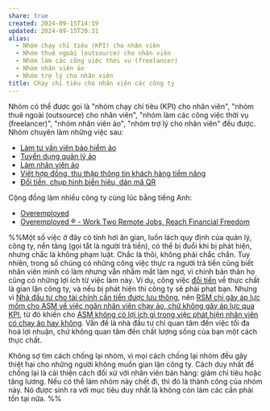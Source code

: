 ```yaml
---
share: true
created: 2024-09-15T14:19
updated: 2024-09-15T20:31
alias:
  - Nhóm chạy chỉ tiêu (KPI) cho nhân viên
  - Nhóm thuê ngoài (outsource) cho nhân viên
  - Nhóm làm các công việc thời vụ (freelancer)
  - Nhóm nhân viên ảo
  - Nhóm trợ lý cho nhân viên
title: Chạy chỉ tiêu cho nhân viên các công ty
---
```

Nhóm có thể được gọi là "nhóm chạy chỉ tiêu (KPI) cho nhân viên", "nhóm thuê ngoài (outsource) cho nhân viên", "nhóm làm các công việc thời vụ (freelancer)", "nhóm nhân viên ảo", "nhóm trợ lý cho nhân viên" đều được. Nhóm chuyên làm những việc sau:
- [Làm tư vấn viên bảo hiểm ảo](../../%F0%9F%93%9CT%C3%A0i%20nguy%C3%AAn/%C3%9D%20t%C6%B0%E1%BB%9Fng%20ki%E1%BA%BFm%20ti%E1%BB%81n/3%20%C3%9D%20t%C6%B0%E1%BB%9Fng/C%C3%B4ng%20vi%E1%BB%87c%20th%E1%BB%9Di%20v%E1%BB%A5/C%E1%BB%99ng%20t%C3%A1c%20vi%C3%AAn,%20tr%E1%BB%A3%20l%C3%BD/L%C3%A0m%20t%C6%B0%20v%E1%BA%A5n%20vi%C3%AAn%20b%E1%BA%A3o%20hi%E1%BB%83m%20%E1%BA%A3o.md)
- [Tuyển dụng quản lý ảo](./C%C3%B4ng%20ty%20b%E1%BA%A3o%20hi%E1%BB%83m/Tuy%E1%BB%83n%20d%E1%BB%A5ng%20qu%E1%BA%A3n%20l%C3%BD%20%E1%BA%A3o.md)
- [Làm nhân viên ảo](../../%F0%9F%93%9CT%C3%A0i%20nguy%C3%AAn/%C3%9D%20t%C6%B0%E1%BB%9Fng%20ki%E1%BA%BFm%20ti%E1%BB%81n/3%20%C3%9D%20t%C6%B0%E1%BB%9Fng/C%C3%B4ng%20vi%E1%BB%87c%20th%E1%BB%9Di%20v%E1%BB%A5/C%E1%BB%99ng%20t%C3%A1c%20vi%C3%AAn,%20tr%E1%BB%A3%20l%C3%BD/L%C3%A0m%20nh%C3%A2n%20vi%C3%AAn%20%E1%BA%A3o.md)
- [Viết hợp đồng, thu thập thông tin khách hàng tiềm năng](../../%F0%9F%93%9CT%C3%A0i%20nguy%C3%AAn/%C3%9D%20t%C6%B0%E1%BB%9Fng%20ki%E1%BA%BFm%20ti%E1%BB%81n/3%20%C3%9D%20t%C6%B0%E1%BB%9Fng/C%C3%B4ng%20vi%E1%BB%87c%20th%E1%BB%9Di%20v%E1%BB%A5/C%E1%BB%99ng%20t%C3%A1c%20vi%C3%AAn,%20tr%E1%BB%A3%20l%C3%BD/Vi%E1%BA%BFt%20h%E1%BB%A3p%20%C4%91%E1%BB%93ng,%20thu%20th%E1%BA%ADp%20th%C3%B4ng%20tin%20kh%C3%A1ch%20h%C3%A0ng%20ti%E1%BB%81m%20n%C4%83ng.md)
- [Đổi tiền, chụp hình biển hiệu, dán mã QR](../../%F0%9F%93%9CT%C3%A0i%20nguy%C3%AAn/%C3%9D%20t%C6%B0%E1%BB%9Fng%20ki%E1%BA%BFm%20ti%E1%BB%81n/3%20%C3%9D%20t%C6%B0%E1%BB%9Fng/C%C3%B4ng%20vi%E1%BB%87c%20th%E1%BB%9Di%20v%E1%BB%A5/C%E1%BB%99ng%20t%C3%A1c%20vi%C3%AAn,%20tr%E1%BB%A3%20l%C3%BD/%C4%90%E1%BB%95i%20ti%E1%BB%81n,%20ch%E1%BB%A5p%20h%C3%ACnh%20bi%E1%BB%83n%20hi%E1%BB%87u,%20d%C3%A1n%20m%C3%A3%20QR.md)

Cộng đồng làm nhiều công ty cùng lúc bằng tiếng Anh:
- [Overemployed](https://www.reddit.com/r/overemployed/)
- [Overemployed ® - Work Two Remote Jobs, Reach Financial Freedom](https://overemployed.com/ "Overemployed ® - Work Two Remote Jobs, Reach Financial Freedom")

%%Một số việc ở đây có tính hơi ăn gian, luồn lách quy định của quản lý, công ty, nền tảng (gọi tắt là người trả tiền), có thể bị đuổi khi bị phát hiện, nhưng chắc là không phạm luật. Chắc là thôi, không phải chắc chắn. Tuy nhiên, trong số chúng có những công việc thực ra người trả tiền cũng biết nhân viên mình có làm nhưng vẫn nhắm mắt làm ngơ, vì chính bản thân họ cũng có những lợi ích từ việc làm này. Ví dụ, công việc [đổi tiền](../../%F0%9F%93%9CT%C3%A0i%20nguy%C3%AAn/%C3%9D%20t%C6%B0%E1%BB%9Fng%20ki%E1%BA%BFm%20ti%E1%BB%81n/3%20%C3%9D%20t%C6%B0%E1%BB%9Fng/C%C3%B4ng%20vi%E1%BB%87c%20th%E1%BB%9Di%20v%E1%BB%A5/C%E1%BB%99ng%20t%C3%A1c%20vi%C3%AAn,%20tr%E1%BB%A3%20l%C3%BD/%C4%90%E1%BB%95i%20ti%E1%BB%81n,%20ch%E1%BB%A5p%20h%C3%ACnh%20bi%E1%BB%83n%20hi%E1%BB%87u,%20d%C3%A1n%20m%C3%A3%20QR.md#Đổi%20tiền) về thực chất là gian lận công ty, và nếu bị phát hiện thì công ty sẽ phải phạt bạn. Nhưng vì [Nhà đầu tư cho  tài chính cần tiền được lưu thông](Nh%C3%A0%20%C4%91%E1%BA%A7u%20t%C6%B0%20cho%20%20t%C3%A0i%20ch%C3%ADnh%20c%E1%BA%A7n%20ti%E1%BB%81n%20%C4%91%C6%B0%E1%BB%A3c%20l%C6%B0u%20th%C3%B4ng.md), nên [RSM chỉ gây áp lực mồm cho ASM về việc ngăn nhân viên chạy ảo, chứ không gây áp lực qua KPI](../../%F0%9F%93%9CT%C3%A0i%20nguy%C3%AAn/Ch%C3%ADnh%20s%C3%A1ch%20c%C3%B4ng%20ty/Trung%20gian%20thanh%20to%C3%A1n/L%E1%BB%A3i%20%C3%ADch,%20%C4%91%E1%BB%99ng%20c%C6%A1%20c%E1%BB%A7a%20c%C3%A1c%20b%C3%AAn/RSM%20v%C3%A0%20nh%C3%A0%20%C4%91%E1%BA%A7u%20t%C6%B0/RSM%20ch%E1%BB%89%20g%C3%A2y%20%C3%A1p%20l%E1%BB%B1c%20m%E1%BB%93m%20cho%20ASM%20v%E1%BB%81%20vi%E1%BB%87c%20ng%C4%83n%20nh%C3%A2n%20vi%C3%AAn%20ch%E1%BA%A1y%20%E1%BA%A3o,%20ch%E1%BB%A9%20kh%C3%B4ng%20g%C3%A2y%20%C3%A1p%20l%E1%BB%B1c%20qua%20KPI.md), từ đó khiến cho [ASM không có lợi ích gì trong việc phát hiện nhân viên có chạy ảo hay không](../../%F0%9F%93%9CT%C3%A0i%20nguy%C3%AAn/Ch%C3%ADnh%20s%C3%A1ch%20c%C3%B4ng%20ty/Trung%20gian%20thanh%20to%C3%A1n/L%E1%BB%A3i%20%C3%ADch,%20%C4%91%E1%BB%99ng%20c%C6%A1%20c%E1%BB%A7a%20c%C3%A1c%20b%C3%AAn/Qu%E1%BA%A3n%20l%C3%BD%20tr%E1%BB%B1c%20ti%E1%BA%BFp%20(ASM)/ASM%20kh%C3%B4ng%20c%C3%B3%20l%E1%BB%A3i%20%C3%ADch%20g%C3%AC%20trong%20vi%E1%BB%87c%20ph%C3%A1t%20hi%E1%BB%87n%20nh%C3%A2n%20vi%C3%AAn%20c%C3%B3%20ch%E1%BA%A1y%20%E1%BA%A3o%20hay%20kh%C3%B4ng.md). Vấn đề là nhà đầu tư chỉ quan tâm đến việc tối đa hoá lợi nhuận, chứ không quan tâm đến chất lượng sống của bạn một cách thực chất.

Không sợ  tìm cách chống lại nhóm, vì mọi cách chống lại nhóm đều gây thiệt hại cho những người không muốn gian lận công ty. Cách duy nhất để chống lại là cải thiện cách đối xử với nhân viên bán hàng: giảm chỉ tiêu hoặc tăng lương. Nếu  có thể làm nhóm này chết đi, thì đó là thành công của nhóm này. Nó được sinh ra với mục tiêu duy nhất là không còn làm các cần phải tồn tại nữa.
%%